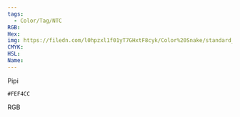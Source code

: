 ```yaml
---
tags:
  - Color/Tag/NTC
RGB:
Hex:
img: https://filedn.com/l0hpzxl1f01yT7GHxtF8cyk/Color%20Snake/standard_csv_to_svg/FEF4CC.svg
CMYK:
HSL:
Name:
---
```

Pipi
```palette
#FEF4CC
```
RGB
